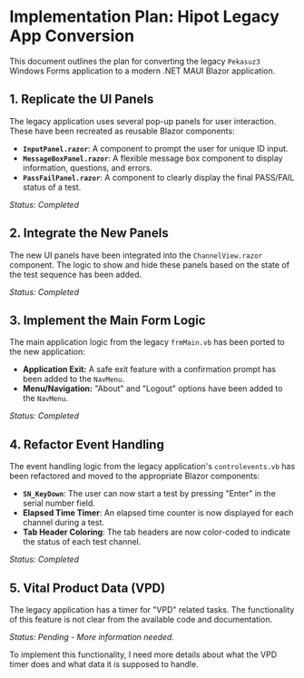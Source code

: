 # Implementation Plan: Hipot Legacy App Conversion

This document outlines the plan for converting the legacy `Pekasuz3` Windows Forms application to a modern .NET MAUI Blazor application.

## 1. Replicate the UI Panels

The legacy application uses several pop-up panels for user interaction. These have been recreated as reusable Blazor components:

*   **`InputPanel.razor`**: A component to prompt the user for unique ID input.
*   **`MessageBoxPanel.razor`**: A flexible message box component to display information, questions, and errors.
*   **`PassFailPanel.razor`**: A component to clearly display the final PASS/FAIL status of a test.

*Status: Completed*

## 2. Integrate the New Panels

The new UI panels have been integrated into the `ChannelView.razor` component. The logic to show and hide these panels based on the state of the test sequence has been added.

*Status: Completed*

## 3. Implement the Main Form Logic

The main application logic from the legacy `frmMain.vb` has been ported to the new application:

*   **Application Exit:** A safe exit feature with a confirmation prompt has been added to the `NavMenu`.
*   **Menu/Navigation:** "About" and "Logout" options have been added to the `NavMenu`.

*Status: Completed*

## 4. Refactor Event Handling

The event handling logic from the legacy application's `controlevents.vb` has been refactored and moved to the appropriate Blazor components:

*   **`SN_KeyDown`**: The user can now start a test by pressing "Enter" in the serial number field.
*   **Elapsed Time Timer**: An elapsed time counter is now displayed for each channel during a test.
*   **Tab Header Coloring**: The tab headers are now color-coded to indicate the status of each test channel.

*Status: Completed*

## 5. Vital Product Data (VPD)

The legacy application has a timer for "VPD" related tasks. The functionality of this feature is not clear from the available code and documentation.

*Status: Pending - More information needed.*

To implement this functionality, I need more details about what the VPD timer does and what data it is supposed to handle.
